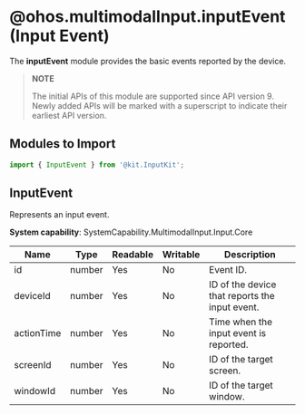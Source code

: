 # @ohos.multimodalInput.inputEvent (Input Event)

The **inputEvent** module provides the basic events reported by the device.

>  **NOTE**
>
> The initial APIs of this module are supported since API version 9. Newly added APIs will be marked with a superscript to indicate their earliest API version.

## Modules to Import

```js
import { InputEvent } from '@kit.InputKit';
```

## InputEvent 

Represents an input event.

**System capability**: SystemCapability.MultimodalInput.Input.Core

| Name        | Type  | Readable  | Writable  | Description            |
| ---------- | ------ | ---- | ---- | -------------- |
| id         | number | Yes   | No   | Event ID.|
| deviceId   | number | Yes   | No   | ID of the device that reports the input event.   |
| actionTime | number | Yes   | No   | Time when the input event is reported.     |
| screenId   | number | Yes   | No   | ID of the target screen.        |
| windowId   | number | Yes   | No   | ID of the target window.        |
